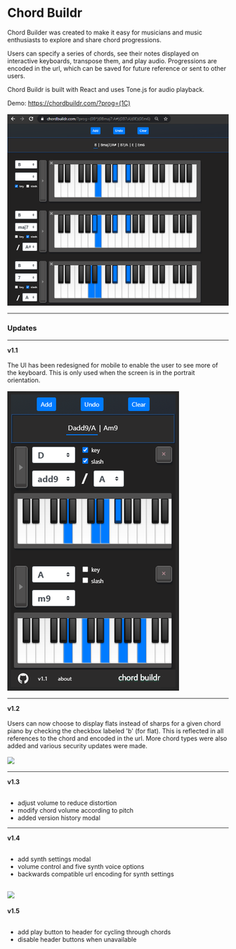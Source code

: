# Chord Buildr

Chord Builder was created to make it easy for musicians and music enthusiasts to explore and share chord progressions. 

Users can specify a series of chords, see their notes displayed on interactive keyboards, transpose them, and play audio.  Progressions are encoded in the url, which can be saved for future reference or sent to other users.

Chord Buildr is built with React and uses Tone.js for audio playback. 

Demo: https://chordbuildr.com/?prog=(1C)
<br/>
<br/>
<img src="https://raw.githubusercontent.com/jekrch/personalsite/main/client/public/images/chordbuildr.png"/>

<hr/>
<h3>Updates</h3>
<hr/>
<b>v1.1</b>
<br/>
<br/>
The UI has been redesigned for mobile to enable the user to see more of the keyboard. This is only used when the screen is in the portrait orientation.  
<br/>
<br/>
<img src="https://raw.githubusercontent.com/jekrch/chord-buildr/main/src/public/images/mobile%20ui.PNG"/>
<hr/>
<b>v1.2</b>
<br/>
<br/>
Users can now choose to display flats instead of sharps for a given chord piano by checking the checkbox labeled 'b' (for flat). This is reflected in all references to the chord and encoded in the url. More chord types were also added and various security updates were made.
<br/>
<br/>
<img src="https://user-images.githubusercontent.com/8173930/132143487-48cf5f38-7beb-431d-9dc4-993fc492bddc.png"/>
<hr/>
<b>v1.3</b>
<br/>
<br/>
<ul>
  <li> adjust volume to reduce distortion </li>
  <li>modify chord volume according to pitch </li>
  <li> added version history modal </li>
</ul>
<hr/>
<b>v1.4</b>
<br/>
<br/>
<ul>
  <li>add synth settings modal</li>
  <li>volume control and five synth voice options</li>
  <li>backwards compatible url encoding for synth settings</li>
</ul>
<br/>
<img src="https://user-images.githubusercontent.com/8173930/133951422-d4f9842e-1782-44ae-a9d8-d507c0b711d0.png">
<br/>
<br/>
<b>v1.5</b>
<br/>
<br/>
<ul>
  <li>add play button to header for cycling through chords</li>
  <li>disable header buttons when unavailable</li>
</ul>
<br/>
<br/>


